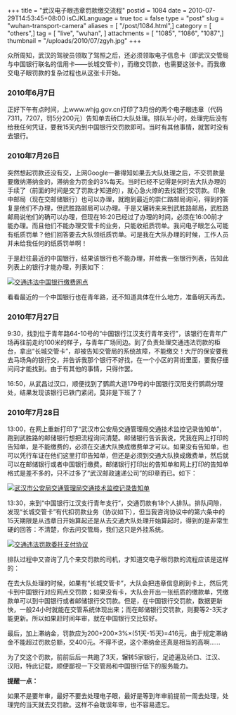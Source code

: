+++
title = "武汉电子眼违章罚款缴交流程"
postid = 1084
date = 2010-07-29T14:53:45+08:00
isCJKLanguage = true
toc = false
type = "post"
slug = "wuhan-transport-camera"
aliases = [ "/post/1084.html",]
category = [ "others",]
tag = [ "live", "wuhan", ]
attachments = [ "1085", "1086", "1087",]
thumbnail = "/uploads/2010/07/zgyh.jpg"
+++


众所周知，武汉的驾驶员领取了驾照之后，还必须领取电子信息卡（即武汉交管局与中国银行联名的信用卡——长城交管卡），而缴交罚款，也需要这张卡。而我缴交电子眼罚款的复杂过程也从这张卡开始。

### 2010年6月7日

正好下午有点时间，上www.whjg.gov.cn打印了3月份的两个电子眼违章（代码7311，7207，罚5分200元）告知单去硚口大队处理。排队半小时，处理完后没有给我任何凭证，要我15天内到中国银行交罚款即可。当时有其他事情，就暂时没有去银行。<!--more-->

### 2010年7月26日

突然想起罚款还没有交，上网Google一番得知如果去大队处理之后，不交罚款是要缴纳滞纳金的，滞纳金为罚金的3%每天。当时已经不记得是何时去大队办理的手续了（前面的时间是交了罚款才知道的），就心急火燎的去找银行交罚款。印象中邮局（现在交邮储银行）也可以办理，就跑到最近的崇仁路邮局询问，得到的答复是他们不办理，但武胜路邮局可以办理。于是又辗转来来到武胜路邮局，武胜路邮局说他们的确可以办理，但现在16:20已经过了办理的时间，必须在16:00前才能办理。而且他们不能办理交管卡的业务，只能收纸质罚单。我问电子眼怎么可能有纸质罚单？他们回答要去大队领纸质罚单。可是我在大队办理的时候，工作人员并未给我任何的纸质罚单啊！

于是赶往最近的中国银行，结果该银行也不能办理，并给我一张银行列表，告知此列表上的银行才能办理，列表如下：

[![](/uploads/2010/07/zgyh.jpg "交通违法中国银行缴费网点")](/uploads/2010/07/zgyh.jpg)

看看最近的一个中国银行也在青年路，还不知道具体在什么地方，准备明天再去。

### 2010年7月27日

9:30，找到位于青年路64-10号的“中国银行江汉支行青年支行”，该银行在青年广场再往前走约100米的样子，与青年广场同边。到了负责处理交通违法罚款的柜台，拿出“长城交管卡”，却被告知交管局的系统故障，不能缴交！大厅的保安要我去马场角的银行交，并告诉我那个银行不好找，在一个小区的背街里面，要我仔细问问才能找到。由于有其他的事情，只得作罢。

16:50，从武昌过汉口，顺便找到了鹦鹉大道179号的中国银行汉阳支行鹦鹉分理处，结果发现该银行已铁门紧闭，莫非是下班了？

### 2010年7月28日

13:00，在网上重新打印了“武汉市公安局交通管理局交通技术监控记录告知单”，跑到武胜路的邮储银行想把流程询问清楚。邮储银行告诉我说，凭我在网上打印的告知单，是不能缴费的，必须在交通大队换成缴费单才可以。如果没有告知单，也可以凭行车证在他们这里打印告知单，但还是必须到交通大队换成缴费单，然后就可以在邮储银行或者中国银行缴费。邮储银行打印出的告知单和网上打印的告知单格式是差不多的，只不过多了“武汉邮政速递公司”的印章而已。如下：

[![](/uploads/2010/07/jtwfgz.jpg "武汉市公安局交通管理局交通技术监控记录告知单")](/uploads/2010/07/jtwfgz.jpg)

13:30，来到“中国银行江汉支行青年支行”，交通罚款有18个人排队。排队间隙，发现“长城交管卡”有代扣罚款业务（协议如下），但当我咨询协议中的第六条中的15天期限是从违章日开始算起还是从去交通大队处理开始算起时，得到的是非常生硬的回答：不清楚，你去问交管局，我们这只是外挂系统。

[![](/uploads/2010/07/jtwfxy.jpg "交通违法罚款委托支付协议")](/uploads/2010/07/jtwfxy.jpg)

排队过程中又咨询了几个来交罚款的司机，才知道交电子眼罚款的流程应该是这样的：

在去大队处理的时候，如果有“长城交管卡”，大队会把违章信息刷到卡上，然后凭卡到中国银行对应网点交罚款；如果没有卡，大队会开出一张纸质的缴款单，凭缴款单可以到中国银行或者邮储银行交罚款。但是，在中国银行交罚款，数据更新快，一般24小时就能在交管系统体现出来；而在邮储银行交罚款，则要等2-3天才能更新。所以如果赶时间年审，就在中国银行交比较好。

最后，加上滞纳金，罚款应为200+200×3%×(51天-15天)=416元，由于规定滞纳金不能超过罚款总额，交400元。不得不说，这个滞纳金还真是相当的高啊……

为了交这个罚款，前前后后一共跑了3天，辗转5家银行，足迹遍及硚口、江汉、汉阳，特此记载，顺便鄙视一下交管局和中国银行低下的服务能力。

**提醒一点：**

如果不是要年审，最好不要去处理电子眼，最好是等到年审前提前一周去处理，处理完的当天就去交罚款。这样不会耽误年审，也不容易遗忘。


